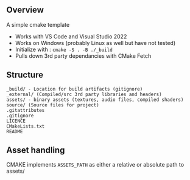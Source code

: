 ## Overview
A simple cmake template 
- Works with VS Code and Visual Studio 2022
- Works on Windows (probably Linux as well but have not tested)
- Initialize with : `cmake -S . -B ./_build`
- Pulls down 3rd party dependancies with CMake Fetch
## Structure
```
_build/ - Location for build artifacts (gitignore)  
_external/ (Compiled/src 3rd party libraries and headers)  
assets/ - binary assets (textures, audio files, compiled shaders)  
source/ (Source files for project)  
.gitattributes  
.gitignore  
LICENCE  
CMakeLists.txt  
README  
```
## Asset handling
CMAKE implements `ASSETS_PATH` as either a relative or absolute path to assets/
